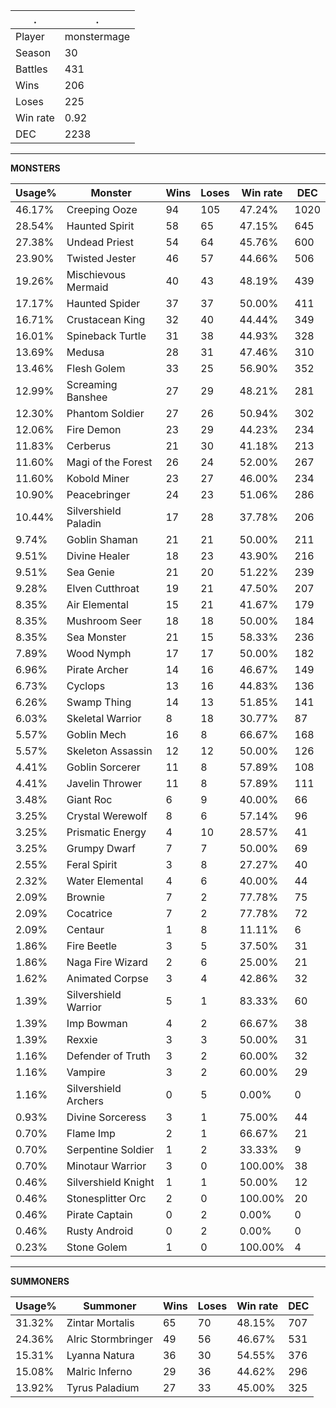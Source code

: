.|.
|-|-
Player|monstermage
Season|30
Battles|431
Wins|206
Loses|225
Win rate|0.92
DEC|2238

---
**MONSTERS**

Usage%|Monster|Wins|Loses|Win rate|DEC|
-|-|-|-|-|-|
46.17%|Creeping Ooze|94|105|47.24%|1020|
28.54%|Haunted Spirit|58|65|47.15%|645|
27.38%|Undead Priest|54|64|45.76%|600|
23.90%|Twisted Jester|46|57|44.66%|506|
19.26%|Mischievous Mermaid|40|43|48.19%|439|
17.17%|Haunted Spider|37|37|50.00%|411|
16.71%|Crustacean King|32|40|44.44%|349|
16.01%|Spineback Turtle|31|38|44.93%|328|
13.69%|Medusa|28|31|47.46%|310|
13.46%|Flesh Golem|33|25|56.90%|352|
12.99%|Screaming Banshee|27|29|48.21%|281|
12.30%|Phantom Soldier|27|26|50.94%|302|
12.06%|Fire Demon|23|29|44.23%|234|
11.83%|Cerberus|21|30|41.18%|213|
11.60%|Magi of the Forest|26|24|52.00%|267|
11.60%|Kobold Miner|23|27|46.00%|234|
10.90%|Peacebringer|24|23|51.06%|286|
10.44%|Silvershield Paladin|17|28|37.78%|206|
9.74%|Goblin Shaman|21|21|50.00%|211|
9.51%|Divine Healer|18|23|43.90%|216|
9.51%|Sea Genie|21|20|51.22%|239|
9.28%|Elven Cutthroat|19|21|47.50%|207|
8.35%|Air Elemental|15|21|41.67%|179|
8.35%|Mushroom Seer|18|18|50.00%|184|
8.35%|Sea Monster|21|15|58.33%|236|
7.89%|Wood Nymph|17|17|50.00%|182|
6.96%|Pirate Archer|14|16|46.67%|149|
6.73%|Cyclops|13|16|44.83%|136|
6.26%|Swamp Thing|14|13|51.85%|141|
6.03%|Skeletal Warrior|8|18|30.77%|87|
5.57%|Goblin Mech|16|8|66.67%|168|
5.57%|Skeleton Assassin|12|12|50.00%|126|
4.41%|Goblin Sorcerer|11|8|57.89%|108|
4.41%|Javelin Thrower|11|8|57.89%|111|
3.48%|Giant Roc|6|9|40.00%|66|
3.25%|Crystal Werewolf|8|6|57.14%|96|
3.25%|Prismatic Energy|4|10|28.57%|41|
3.25%|Grumpy Dwarf|7|7|50.00%|69|
2.55%|Feral Spirit|3|8|27.27%|40|
2.32%|Water Elemental|4|6|40.00%|44|
2.09%|Brownie|7|2|77.78%|75|
2.09%|Cocatrice|7|2|77.78%|72|
2.09%|Centaur|1|8|11.11%|6|
1.86%|Fire Beetle|3|5|37.50%|31|
1.86%|Naga Fire Wizard|2|6|25.00%|21|
1.62%|Animated Corpse|3|4|42.86%|32|
1.39%|Silvershield Warrior|5|1|83.33%|60|
1.39%|Imp Bowman|4|2|66.67%|38|
1.39%|Rexxie|3|3|50.00%|31|
1.16%|Defender of Truth|3|2|60.00%|32|
1.16%|Vampire|3|2|60.00%|29|
1.16%|Silvershield Archers|0|5|0.00%|0|
0.93%|Divine Sorceress|3|1|75.00%|44|
0.70%|Flame Imp|2|1|66.67%|21|
0.70%|Serpentine Soldier|1|2|33.33%|9|
0.70%|Minotaur Warrior|3|0|100.00%|38|
0.46%|Silvershield Knight|1|1|50.00%|12|
0.46%|Stonesplitter Orc|2|0|100.00%|20|
0.46%|Pirate Captain|0|2|0.00%|0|
0.46%|Rusty Android|0|2|0.00%|0|
0.23%|Stone Golem|1|0|100.00%|4|

---
**SUMMONERS**

Usage%|Summoner|Wins|Loses|Win rate|DEC|
-|-|-|-|-|-|
31.32%|Zintar Mortalis|65|70|48.15%|707|
24.36%|Alric Stormbringer|49|56|46.67%|531|
15.31%|Lyanna Natura|36|30|54.55%|376|
15.08%|Malric Inferno|29|36|44.62%|296|
13.92%|Tyrus Paladium|27|33|45.00%|325|
